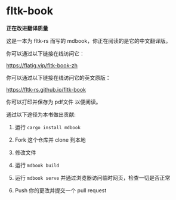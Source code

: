 # fltk-book

**正在改进翻译质量**

这是一本为 fltk-rs 而写的 mdbook，你正在阅读的是它的中文翻译版。

你可以通过以下链接在线访问它：

https://flatig.vip/fltk-book-zh

你可以通过以下链接在线访问它的英文原版：

https://fltk-rs.github.io/fltk-book

你可以打印并保存为 pdf文件 以便阅读。

通过以下途径为本书做出贡献:

1. 运行 `cargo install mdbook`

2. Fork 这个仓库并 clone 到本地

3. 修改文件

4. 运行 `mdbook build`

5. 运行 `mdbook serve` 并通过浏览器访问临时网页，检查一切是否正常

6. Push 你的更改并提交一个 pull request
